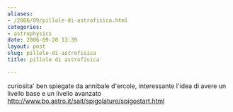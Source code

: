 ```yaml
---
aliases:
- /2006/09/pillole-di-astrofisica.html
categories:
- astrophysics
date: 2006-09-20 13:39
layout: post
slug: pillole-di-astrofisica
title: pillole di astrofisica

---
```


<p>
 curiosita' ben spiegate da annibale d'ercole, interessante l'idea di avere un livello base e un livello avanzato
 <br/>
 <a href="http://www.bo.astro.it/sait/spigolature/spigostart.html" target="_blank" title="spigolature astronomiche">
  http://www.bo.astro.it/sait/spigolature/spigostart.html
 </a>
</p>
